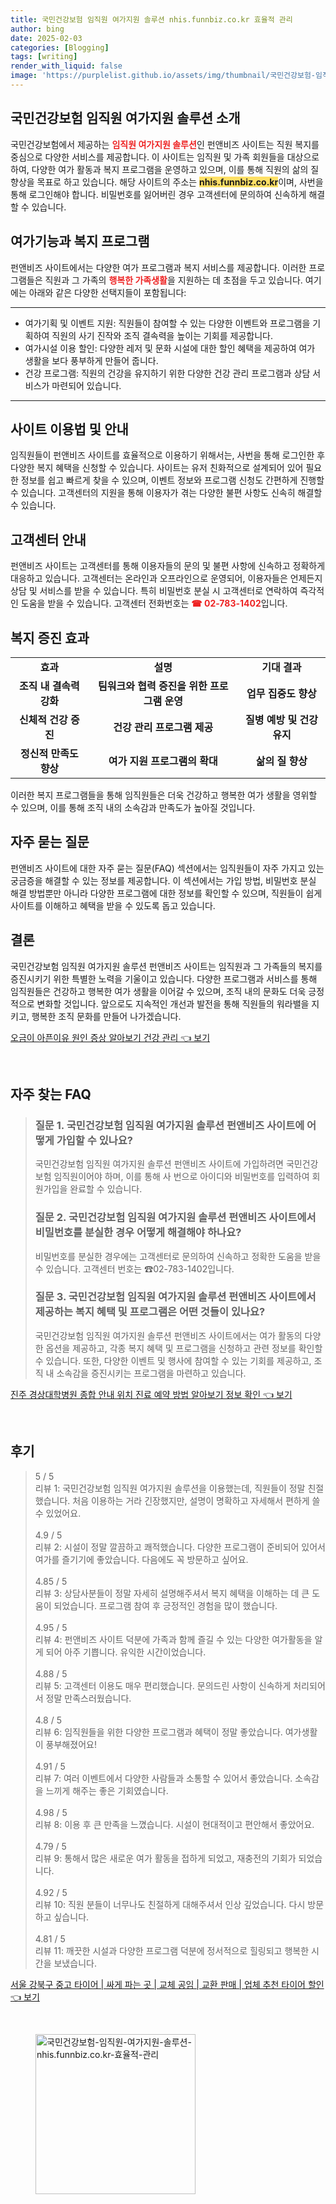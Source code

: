 ```yaml
---
title: 국민건강보험 임직원 여가지원 솔루션 nhis.funnbiz.co.kr 효율적 관리
author: bing
date: 2025-02-03
categories: [Blogging]
tags: [writing]
render_with_liquid: false
image: 'https://purplelist.github.io/assets/img/thumbnail/국민건강보험-임직원-여가지원-솔루션-nhis.funnbiz.co.kr-효율적-관리.webp'
---
```



<h2 id='국민건강보험_임직원_여가지원_솔루션_소개'>국민건강보험 임직원 여가지원 솔루션 소개</h2>

<p>국민건강보험에서 제공하는 <b><span style="color: #ee2323;">임직원 여가지원 솔루션</span></b>인 펀앤비즈 사이트는 직원 복지를 중심으로 다양한 서비스를 제공합니다. 이 사이트는 임직원 및 가족 회원들을 대상으로 하여, 다양한 여가 활동과 복지 프로그램을 운영하고 있으며, 이를 통해 직원의 삶의 질 향상을 목표로 하고 있습니다. 해당 사이트의 주소는 <b><span style="background-color: #ffe066;">nhis.funnbiz.co.kr</span></b>이며, 사번을 통해 로그인해야 합니다. 비밀번호를 잃어버린 경우 고객센터에 문의하여 신속하게 해결할 수 있습니다.</p>

<h2 id='여가기능과_복지프로그램'>여가기능과 복지 프로그램</h2>

<p>펀앤비즈 사이트에서는 다양한 여가 프로그램과 복지 서비스를 제공합니다. 이러한 프로그램들은 직원과 그 가족의 <b><span style="color: #ee2323;">행복한 가족생활</span></b>을 지원하는 데 초점을 두고 있습니다. 여기에는 아래와 같은 다양한 선택지들이 포함됩니다:</p>

<hr />

<ul>
    <li>여가기획 및 이벤트 지원: 직원들이 참여할 수 있는 다양한 이벤트와 프로그램을 기획하여 직원의 사기 진작와 조직 결속력을 높이는 기회를 제공합니다.</li>
    <li>여가시설 이용 할인: 다양한 레저 및 문화 시설에 대한 할인 혜택을 제공하여 여가 생활을 보다 풍부하게 만들어 줍니다.</li>
    <li>건강 프로그램: 직원의 건강을 유지하기 위한 다양한 건강 관리 프로그램과 상담 서비스가 마련되어 있습니다.</li>
</ul>

<hr />

<h2 id='사이트_이용법_및_안내'>사이트 이용법 및 안내</h2>

<p>임직원들이 펀앤비즈 사이트를 효율적으로 이용하기 위해서는, 사번을 통해 로그인한 후 다양한 복지 혜택을 신청할 수 있습니다. 사이트는 유저 친화적으로 설계되어 있어 필요한 정보를 쉽고 빠르게 찾을 수 있으며, 이벤트 정보와 프로그램 신청도 간편하게 진행할 수 있습니다. 고객센터의 지원을 통해 이용자가 겪는 다양한 불편 사항도 신속히 해결할 수 있습니다.</p>

<h2 id='고객센터_안내'>고객센터 안내</h2>

<p>펀앤비즈 사이트는 고객센터를 통해 이용자들의 문의 및 불편 사항에 신속하고 정확하게 대응하고 있습니다. 고객센터는 온라인과 오프라인으로 운영되어, 이용자들은 언제든지 상담 및 서비스를 받을 수 있습니다. 특히 비밀번호 분실 시 고객센터로 연락하여 즉각적인 도움을 받을 수 있습니다. 고객센터 전화번호는 <b><span style="color: #ee2323;">☎ 02-783-1402</span></b>입니다.</p>

<h2 id='복지_증진_효과'>복지 증진 효과</h2>

<table>
    <tr>
        <td style="text-align: center; height: 17px;"><b>효과</b></td>
        <td style="text-align: center; height: 17px;"><b>설명</b></td>
        <td style="text-align: center; height: 17px;"><b>기대 결과</b></td>
    </tr>
    <tr>
        <td style="text-align: center; height: 17px;"><b>조직 내 결속력 강화</b></td>
        <td style="text-align: center; height: 17px;"><b>팀워크와 협력 증진을 위한 프로그램 운영</b></td>
        <td style="text-align: center; height: 17px;"><b>업무 집중도 향상</b></td>
    </tr>
    <tr>
        <td style="text-align: center; height: 17px;"><b>신체적 건강 증진</b></td>
        <td style="text-align: center; height: 17px;"><b>건강 관리 프로그램 제공</b></td>
        <td style="text-align: center; height: 17px;"><b>질병 예방 및 건강 유지</b></td>
    </tr>
    <tr>
        <td style="text-align: center; height: 17px;"><b>정신적 만족도 향상</b></td>
        <td style="text-align: center; height: 17px;"><b>여가 지원 프로그램의 확대</b></td>
        <td style="text-align: center; height: 17px;"><b>삶의 질 향상</b></td>
    </tr>
</table>

<p>이러한 복지 프로그램들을 통해 임직원들은 더욱 건강하고 행복한 여가 생활을 영위할 수 있으며, 이를 통해 조직 내의 소속감과 만족도가 높아질 것입니다.</p>

<h2 id='자주_묻는_질문'>자주 묻는 질문</h2>

<p>펀앤비즈 사이트에 대한 자주 묻는 질문(FAQ) 섹션에서는 임직원들이 자주 가지고 있는 궁금증을 해결할 수 있는 정보를 제공합니다. 이 섹션에서는 가입 방법, 비밀번호 분실 해결 방법뿐만 아니라 다양한 프로그램에 대한 정보를 확인할 수 있으며, 직원들이 쉽게 사이트를 이해하고 혜택을 받을 수 있도록 돕고 있습니다.</p>

<h2 id='결론'>결론</h2>

<p>국민건강보험 임직원 여가지원 솔루션 펀앤비즈 사이트는 임직원과 그 가족들의 복지를 증진시키기 위한 특별한 노력을 기울이고 있습니다. 다양한 프로그램과 서비스를 통해 임직원들은 건강하고 행복한 여가 생활을 이어갈 수 있으며, 조직 내의 문화도 더욱 긍정적으로 변화할 것입니다. 앞으로도 지속적인 개선과 발전을 통해 직원들의 워라밸을 지키고, 행복한 조직 문화를 만들어 나가겠습니다.</p>


<p><a class="click-button" title="오금이 아픈이유 원인 증상 알아보기 건강 관리" href="https://purplelist.github.io/posts/%EC%98%A4%EA%B8%88%EC%9D%B4-%EC%95%84%ED%94%88%EC%9D%B4%EC%9C%A0-%EC%9B%90%EC%9D%B8-%EC%A6%9D%EC%83%81-%EC%95%8C%EC%95%84%EB%B3%B4%EA%B8%B0-%EA%B1%B4%EA%B0%95-%EA%B4%80%EB%A6%AC/" rel="dofollow">오금이 아픈이유 원인 증상 알아보기 건강 관리 👈 보기</a></p><br>
<h2 id='자주_찾는_FAQ'>자주 찾는 FAQ</h2>
<div itemscope="" itemtype="https://schema.org/FAQPage"> 
<blockquote> 
<div itemscope="" itemprop="mainEntity" itemtype="https://schema.org/Question"> 
<h3 itemprop="name">질문 1. 국민건강보험 임직원 여가지원 솔루션 펀앤비즈 사이트에 어떻게 가입할 수 있나요?</h3> 
<div itemscope="" itemprop="acceptedAnswer" itemtype="https://schema.org/Answer"> 
<span itemprop="text"> 
<p>국민건강보험 임직원 여가지원 솔루션 펀앤비즈 사이트에 가입하려면 국민건강보험 임직원이어야 하며, 이를 통해 사 번으로 아이디와 비밀번호를 입력하여 회원가입을 완료할 수 있습니다.</p> 
</span> 
</div> 
</div> 

<div itemscope="" itemprop="mainEntity" itemtype="https://schema.org/Question"> 
<h3 itemprop="name">질문 2. 국민건강보험 임직원 여가지원 솔루션 펀앤비즈 사이트에서 비밀번호를 분실한 경우 어떻게 해결해야 하나요?</h3> 
<div itemscope="" itemprop="acceptedAnswer" itemtype="https://schema.org/Answer"> 
<span itemprop="text"> 
<p>비밀번호를 분실한 경우에는 고객센터로 문의하여 신속하고 정확한 도움을 받을 수 있습니다. 고객센터 번호는 ☎02-783-1402입니다.</p> 
</span> 
</div> 
</div> 

<div itemscope="" itemprop="mainEntity" itemtype="https://schema.org/Question"> 
<h3 itemprop="name">질문 3. 국민건강보험 임직원 여가지원 솔루션 펀앤비즈 사이트에서 제공하는 복지 혜택 및 프로그램은 어떤 것들이 있나요?</h3> 
<div itemscope="" itemprop="acceptedAnswer" itemtype="https://schema.org/Answer"> 
<span itemprop="text"> 
<p>국민건강보험 임직원 여가지원 솔루션 펀앤비즈 사이트에서는 여가 활동의 다양한 옵션을 제공하고, 각종 복지 혜택 및 프로그램을 신청하고 관련 정보를 확인할 수 있습니다. 또한, 다양한 이벤트 및 행사에 참여할 수 있는 기회를 제공하고, 조직 내 소속감을 증진시키는 프로그램을 마련하고 있습니다.</p> 
</span> 
</div> 
</div> 

</blockquote> 
</div>
<p><a class="click-button" title="진주 경상대학병원 종합 안내 위치 진료 예약 방법 알아보기 정보 확인" href="https://purplelist.github.io/posts/%EC%A7%84%EC%A3%BC-%EA%B2%BD%EC%83%81%EB%8C%80%ED%95%99%EB%B3%91%EC%9B%90-%EC%A2%85%ED%95%A9-%EC%95%88%EB%82%B4-%EC%9C%84%EC%B9%98-%EC%A7%84%EB%A3%8C-%EC%98%88%EC%95%BD-%EB%B0%A9%EB%B2%95-%EC%95%8C%EC%95%84%EB%B3%B4%EA%B8%B0-%EC%A0%95%EB%B3%B4-%ED%99%95%EC%9D%B8/" rel="dofollow">진주 경상대학병원 종합 안내 위치 진료 예약 방법 알아보기 정보 확인 👈 보기</a></p><br>
<h2 id='후기'>후기</h2>
<div itemscope itemtype="https://schema.org/Product">
  <blockquote>
  <div itemprop="review" itemscope itemtype="https://schema.org/Review">
      <div itemprop="reviewRating" itemscope itemtype="https://schema.org/Rating"> <span itemprop="ratingValue">5</span> / <span itemprop="bestRating">5</span> </div>
      <span itemprop="reviewBody">리뷰 1: 국민건강보험 임직원 여가지원 솔루션을 이용했는데, 직원들이 정말 친절했습니다. 처음 이용하는 거라 긴장했지만, 설명이 명확하고 자세해서 편하게 쓸 수 있었어요.</span>
  </div>
  <br>
  <div itemprop="review" itemscope itemtype="https://schema.org/Review">
      <div itemprop="reviewRating" itemscope itemtype="https://schema.org/Rating"> <span itemprop="ratingValue">4.9</span> / <span itemprop="bestRating">5</span> </div>
      <span itemprop="reviewBody">리뷰 2: 시설이 정말 깔끔하고 쾌적했습니다. 다양한 프로그램이 준비되어 있어서 여가를 즐기기에 좋았습니다. 다음에도 꼭 방문하고 싶어요.</span>
  </div>
  <br>
  <div itemprop="review" itemscope itemtype="https://schema.org/Review">
      <div itemprop="reviewRating" itemscope itemtype="https://schema.org/Rating"> <span itemprop="ratingValue">4.85</span> / <span itemprop="bestRating">5</span> </div>
      <span itemprop="reviewBody">리뷰 3: 상담사분들이 정말 자세히 설명해주셔서 복지 혜택을 이해하는 데 큰 도움이 되었습니다. 프로그램 참여 후 긍정적인 경험을 많이 했습니다.</span>
  </div>
  <br>
  <div itemprop="review" itemscope itemtype="https://schema.org/Review">
      <div itemprop="reviewRating" itemscope itemtype="https://schema.org/Rating"> <span itemprop="ratingValue">4.95</span> / <span itemprop="bestRating">5</span> </div>
      <span itemprop="reviewBody">리뷰 4: 펀앤비즈 사이트 덕분에 가족과 함께 즐길 수 있는 다양한 여가활동을 알게 되어 아주 기쁩니다. 유익한 시간이었습니다.</span>
  </div>
  <br>
  <div itemprop="review" itemscope itemtype="https://schema.org/Review">
      <div itemprop="reviewRating" itemscope itemtype="https://schema.org/Rating"> <span itemprop="ratingValue">4.88</span> / <span itemprop="bestRating">5</span> </div>
      <span itemprop="reviewBody">리뷰 5: 고객센터 이용도 매우 편리했습니다. 문의드린 사항이 신속하게 처리되어서 정말 만족스러웠습니다.</span>
  </div>
  <br>
  <div itemprop="review" itemscope itemtype="https://schema.org/Review">
      <div itemprop="reviewRating" itemscope itemtype="https://schema.org/Rating"> <span itemprop="ratingValue">4.8</span> / <span itemprop="bestRating">5</span> </div>
      <span itemprop="reviewBody">리뷰 6: 임직원들을 위한 다양한 프로그램과 혜택이 정말 좋았습니다. 여가생활이 풍부해졌어요!</span>
  </div>
  <br>
  <div itemprop="review" itemscope itemtype="https://schema.org/Review">
      <div itemprop="reviewRating" itemscope itemtype="https://schema.org/Rating"> <span itemprop="ratingValue">4.91</span> / <span itemprop="bestRating">5</span> </div>
      <span itemprop="reviewBody">리뷰 7: 여러 이벤트에서 다양한 사람들과 소통할 수 있어서 좋았습니다. 소속감을 느끼게 해주는 좋은 기회였습니다.</span>
  </div>
  <br>
  <div itemprop="review" itemscope itemtype="https://schema.org/Review">
      <div itemprop="reviewRating" itemscope itemtype="https://schema.org/Rating"> <span itemprop="ratingValue">4.98</span> / <span itemprop="bestRating">5</span> </div>
      <span itemprop="reviewBody">리뷰 8: 이용 후 큰 만족을 느꼈습니다. 시설이 현대적이고 편안해서 좋았어요.</span>
  </div>
  <br>
  <div itemprop="review" itemscope itemtype="https://schema.org/Review">
      <div itemprop="reviewRating" itemscope itemtype="https://schema.org/Rating"> <span itemprop="ratingValue">4.79</span> / <span itemprop="bestRating">5</span> </div>
      <span itemprop="reviewBody">리뷰 9: 통해서 많은 새로운 여가 활동을 접하게 되었고, 재충전의 기회가 되었습니다.</span>
  </div>
  <br>
  <div itemprop="review" itemscope itemtype="https://schema.org/Review">
      <div itemprop="reviewRating" itemscope itemtype="https://schema.org/Rating"> <span itemprop="ratingValue">4.92</span> / <span itemprop="bestRating">5</span> </div>
      <span itemprop="reviewBody">리뷰 10: 직원 분들이 너무나도 친절하게 대해주셔서 인상 깊었습니다. 다시 방문하고 싶습니다.</span>
  </div>
  <br>
  <div itemprop="review" itemscope itemtype="https://schema.org/Review">
      <div itemprop="reviewRating" itemscope itemtype="https://schema.org/Rating"> <span itemprop="ratingValue">4.81</span> / <span itemprop="bestRating">5</span> </div>
      <span itemprop="reviewBody">리뷰 11: 깨끗한 시설과 다양한 프로그램 덕분에 정서적으로 힐링되고 행복한 시간을 보냈습니다.</span>
  </div>
  </blockquote>
</div>
<p><a class="click-button" title="서울 강북구 중고 타이어 | 싸게 파는 곳 | 교체 공임 | 교환 판매 | 업체 추천 타이어 할인" href="https://purplelist.github.io/posts/%EC%84%9C%EC%9A%B8-%EA%B0%95%EB%B6%81%EA%B5%AC-%EC%A4%91%EA%B3%A0-%ED%83%80%EC%9D%B4%EC%96%B4-%EC%8B%B8%EA%B2%8C-%ED%8C%8C%EB%8A%94-%EA%B3%B3-%EA%B5%90%EC%B2%B4-%EA%B3%B5%EC%9E%84-%EA%B5%90%ED%99%98-%ED%8C%90%EB%A7%A4-%EC%97%85%EC%B2%B4-%EC%B6%94%EC%B2%9C-%ED%83%80%EC%9D%B4%EC%96%B4-%ED%95%A0%EC%9D%B8/" rel="dofollow">서울 강북구 중고 타이어 | 싸게 파는 곳 | 교체 공임 | 교환 판매 | 업체 추천 타이어 할인 👈 보기</a></p><br>
<figure class="image"><img src="https://purplelist.github.io/assets/img/thumbnail/국민건강보험-임직원-여가지원-솔루션-nhis.funnbiz.co.kr-효율적-관리.webp" alt="국민건강보험-임직원-여가지원-솔루션-nhis.funnbiz.co.kr-효율적-관리" width="256" height="256"></figure>